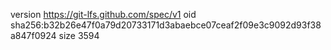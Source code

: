 version https://git-lfs.github.com/spec/v1
oid sha256:b32b26e47f0a79d20733171d3abaebce07ceaf2f09e3c9092d93f38a847f0924
size 3594
